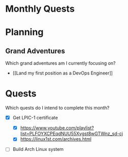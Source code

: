 # Monthly Quests

# Planning

## Grand Adventures

Which grand adventures am I currently focusing on?

- [[Land my first position as a DevOps Engineer]]

# Quests

Which quests do I intend to complete this month?

- [x] Get LPIC-1 certificate
	- [x] https://www.youtube.com/playlist?list=PLFOYXCPEqdNUU55Xvgst8wGTWnz_sd-cj
	- [x] https://linux1st.com/archives.html
- [ ] Build Arch Linux system




